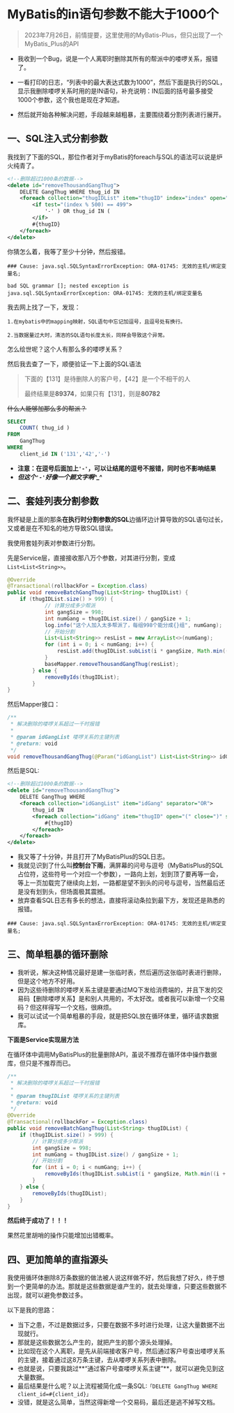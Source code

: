 # MyBatis的in语句参数不能大于1000个

> 2023年7月26日，前情提要，这里使用的MyBatis-Plus，但只出现了一个MyBatis_Plus的API

* 我收到一个Bug，说是一个人离职时删除其所有的帮派中的喽啰关系，报错了。

* 一看打印的日志，“列表中的最大表达式数为1000”，然后下面是执行的SQL，显示我删除喽啰关系时用的是IN语句，补充说明：IN后面的括号最多接受1000个参数，这个我也是现在才知道。
* 然后就开始各种解决问题，手段越来越粗暴，主要围绕着分割列表进行展开。

## 一、SQL注入式分割参数

我找到了下面的SQL，那位作者对于myBatis的foreach与SQL的语法可以说是炉火纯青了。

```xml
<!--删除超过1000条的数据-->
<delete id="removeThousandGangThug">
    DELETE GangThug WHERE thug_id IN
    <foreach collection="thugIDList" item="thugID" index="index" open="(" close=")" separator=",">
        <if test="(index % 500) == 499">
            '-' ) OR thug_id IN (
        </if>
        #{thugID}
    </foreach>
</delete>
```

你猜怎么着，我等了至少十分钟，然后报错。

```text
### Cause: java.sql.SQLSyntaxErrorException: ORA-01745: 无效的主机/绑定变量名;

bad SQL grammar []; nested exception is java.sql.SQLSyntaxErrorException: ORA-01745: 无效的主机/绑定变量名
```

我去网上找了一下，发现：

```text
1.在mybatis中的mapping映射，SQL语句中忘记加逗号，且逗号处有换行。

2.当数据量过大时，清洁的SQL语句长度太长，同样会导致这个异常。
```

怎么绘世呢？这个人有那么多的喽啰关系？

然后我去查了一下，顺便验证一下上面的SQL语法

> 下面的【131】是待删除人的客户号，【42】是一个不相干的人
>
> 最终结果是**89374**，如果只有【131】，则是**80782**

~~什么人能够加那么多的帮派？~~

```sql
SELECT
	COUNT( thug_id ) 
FROM
	GangThug 
WHERE
	client_id IN ('131','42','-')
```

* **注意：在逗号后面加上`'-'`，可以让结尾的逗号不报错，同时也不影响结果**
* ***但这个`'-'`好像一个颜文字啊^_^***

## 二、套娃列表分割参数

我怀疑是上面的那条**在执行时分割参数的SQL**边循环边计算导致的SQL语句过长，又或者是在不知名的地方导致SQL错误。

我使用套娃列表对参数进行分割。

先是Service层，直接接收那八万个参数，对其进行分割，变成`List<List<String>>`。

```java
@Override
@Transactional(rollbackFor = Exception.class)
public void removeBatchGangThug(List<String> thugIDList) {
    if (thugIDList.size() > 999) {
            // 计算分成多少帮派
            int gangSize = 998;
            int numGang = thugIDList.size() / gangSize + 1;
            log.info("这个人加入太多帮派了，每组998个能分成{}组", numGang);
            // 开始分割
            List<List<String>> resList = new ArrayList<>(numGang);
            for (int i = 0; i < numGang; i++) {
                resList.add(thugIDList.subList(i * gangSize, Math.min((i + 1) * gangSize, thugIDList.size())));
            }
            baseMapper.removeThousandGangThug(resList);
        } else {
            removeByIds(thugIDList);
        }
}
```

然后Mapper接口：

```java
/**
 * 解决删除的喽啰关系超过一千时报错
 *
 * @param idGangList 喽啰关系的主键列表
 * @return: void
 */
void removeThousandGangThug(@Param("idGangList") List<List<String>> idGangList);
```

然后是SQL:

```xml
<!--删除超过1000条的数据-->
<delete id="removeThousandGangThug">
    DELETE GangThug WHERE
    <foreach collection="idGangList" item="idGang" separator="OR">
        thug_id IN
        <foreach collection="idGang" item="thugID" open="(" close=")" separator=",">
            #{thugID}
        </foreach>
    </foreach>
</delete>
```

* 我又等了十分钟，并且打开了MyBatisPlus的SQL日志。
* 我就见识到了什么叫**控制台下雨**，满屏幕的问号与逗号（MyBatisPlus的SQL占位符，这些符号一个对应一个参数），一路向上划，划到顶了要再等一会，等上一页加载完了继续向上划，一路都是望不到头的问号与逗号，当然最后还是没有划到头，但场面极其震撼。
* 放弃查看SQL日志有多长的想法，直接将滚动条拉到最下方，发现还是熟悉的报错。

```text
### Cause: java.sql.SQLSyntaxErrorException: ORA-01745: 无效的主机/绑定变量名;
```

## 三、简单粗暴的循环删除

* 我听说，解决这种情况最好是建一张临时表，然后遍历这张临时表进行删除，但是这个地方不好用。
* 因为这些待删除的喽啰关系主键是要通过MQ下发给消费端的，并且下发的交易码【删除喽啰关系】是和别人共用的，不太好改。或者我可以新增一个交易码？但这样得写一个文档，很麻烦。
* 我可以试试一个简单粗暴的手段，就是把SQL放在循环体里，循环请求数据库。

**下面是Service实现层方法**

在循环体中调用MyBatisPlus的批量删除API，虽说不推荐在循环体中操作数据库，但只是不推荐而已。

```java
/**
 * 解决删除的喽啰关系超过一千时报错
 *
 * @param thugIDList 喽啰关系的主键列表
 * @return: void
 */
@Override
@Transactional(rollbackFor = Exception.class)
public void removeBatchGangThug(List<String> thugIDList) {
    if (thugIDList.size() > 999) {
        // 计算分成多少帮派
        int gangSize = 998;
        int numGang = thugIDList.size() / gangSize + 1;
        // 开始分割
        for (int i = 0; i < numGang; i++) {
            removeByIds(thugIDList.subList(i * gangSize, Math.min((i + 1) * gangSize, thugIDList.size())));
        }
    } else {
        removeByIds(thugIDList);
    }
}
```

**然后终于成功了！！！**

果然花里胡哨的操作只能增加出错概率。

## 四、更加简单的直指源头

我使用循环体删除8万条数据的做法被人说这样做不好，然后我想了好久，终于想到一个更简单的办法。那就是这些数据是谁产生的，就去处理谁，只要这些数据不出现，就可以避免参数过多。

以下是我的思路：

* 当下之患，不过是数据过多，只要在数据不多时进行处理，让这大量数据不出现就行。
* 那就是这些数据怎么产生的，就把产生的那个源头处理掉。
* 比如现在这个人离职，是先从前端接收客户号，然后通过客户号查出喽啰关系的主键，接着通过这8万条主键，去从喽啰关系列表中删除。
* 也就是说，只要我跳过**“通过客户号查喽啰关系主键”**，就可以避免见到这大量数据。
* 最后结果是什么呢？以上流程被简化成一条SQL:`「DELETE GangThug WHERE client_id=#{client_id}」`
* 没错，就是这么简单，当然这得新增一个交易码，最后还是逃不掉写文档。